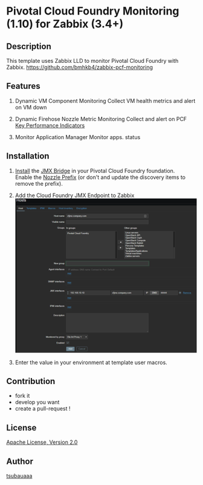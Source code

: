 Pivotal Cloud Foundry Monitoring (1.10) for Zabbix (3.4+)
=============

## Description
This template uses Zabbix LLD to monitor Pivotal Cloud Foundry with Zabbix.
https://github.com/bmhkb4/zabbix-pcf-monitoring

## Features
1. Dynamic VM Component Monitoring
Collect VM health metrics and alert on VM down

2. Dynamic Firehose Nozzle Metric Monitoring
Collect and alert on PCF [Key Performance Indicators](https://docs.pivotal.io/pivotalcf/1-10/monitoring/kpi.html)

3. Monitor Application Manager
Monitor apps.<app domain> status

## Installation
1. [Install](https://docs.pivotal.io/jmx-bridge/1-9/installing.html) the [JMX Bridge](https://network.pivotal.io/products/p-metrics) in your Pivotal Cloud Foundry foundation.  
Enable the [Nozzle Prefix](https://docs.pivotal.io/jmx-bridge/1-9/installing.html#config-prefix) (or don't and update the discovery items to remove the prefix).

2. Add the Cloud Foundry JMX Endpoint to Zabbix
![Add the CF JMX Endpoint to Zabbix](screenshots/zbxhostadd.PNG "Add CF JMX endpoint")

3. Enter the value in your environment at template user macros.

## Contribution
* fork it
* develop you want
* create a pull-request !

## License
[Apache License, Version 2.0](http://www.apache.org/licenses/LICENSE-2.0)

## Author
[tsubauaaa](https://github.com/tsubauaaa)
